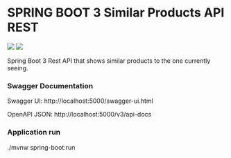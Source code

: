 # SPRING BOOT 3 Similar Products API REST

![](https://img.shields.io/badge/SpringBoot-3-green)
![](https://img.shields.io/badge/docker-%230db7ed.svg?style=for-the-badge&logo=docker&logoColor=white)

Spring Boot 3 Rest API that shows similar products to the one currently seeing.

### Swagger Documentation
Swagger UI: http://localhost:5000/swagger-ui.html

OpenAPI JSON: http://localhost:5000/v3/api-docs

### Application run
./mvnw spring-boot:run
